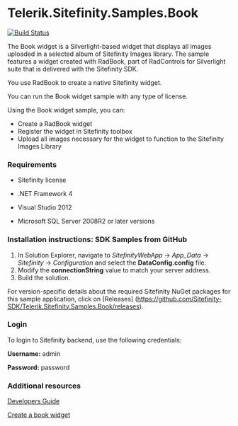 Telerik.Sitefinity.Samples.Book
===============================

[![Build Status](http://sdk-jenkins-ci.cloudapp.net/buildStatus/icon?job=Telerik.Sitefinity.Samples.Book.CI)](http://sdk-jenkins-ci.cloudapp.net/job/Telerik.Sitefinity.Samples.Book.CI/)

The Book widget is a Silverlight-based widget that displays all images uploaded in a selected album of Sitefinity Images library. The sample features a widget created with RadBook, part of RadControls for Silverlight suite that is delivered with the Sitefinity SDK.

You use RadBook to create a native Sitefinity widget. 

You can run the Book widget sample with any type of license. 

Using the Book widget sample, you can:

* Create a RadBook widget
* Register the widget in Sitefinity toolbox
* Upload all images necessary for the widget to function to the Sitefinity Images Library


### Requirements

* Sitefinity license
 
* .NET Framework 4

* Visual Studio 2012

* Microsoft SQL Server 2008R2 or later versions


### Installation instructions: SDK Samples from GitHub



1. In Solution Explorer, navigate to _SitefinityWebApp_ -> *App_Data* -> _Sitefinity_ -> _Configuration_ and select the **DataConfig.config** file. 
2. Modify the **connectionString** value to match your server address.
3. Build the solution.


For version-specific details about the required Sitefinity NuGet packages for this sample application, click on [Releases]
 (https://github.com/Sitefinity-SDK/Telerik.Sitefinity.Samples.Book/releases).


### Login

To login to Sitefinity backend, use the following credentials: 

**Username:** admin

**Password:** password


### Additional resources

[Developers Guide](http://www.sitefinity.com/documentation/documentationarticles/developers-guide)

[Create a book widget](http://www.sitefinity.com/documentation/documentationarticles/developers-guide/how-to/how-to-create-a-book-widget)
